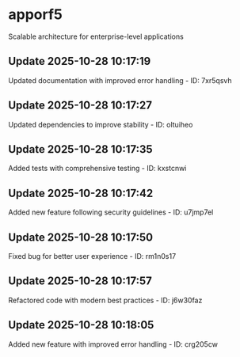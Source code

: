 # apporf5
Scalable architecture for enterprise-level applications

## Update 2025-10-28 10:17:19
Updated documentation with improved error handling - ID: 7xr5qsvh


## Update 2025-10-28 10:17:27
Updated dependencies to improve stability - ID: oltuiheo


## Update 2025-10-28 10:17:35
Added tests with comprehensive testing - ID: kxstcnwi


## Update 2025-10-28 10:17:42
Added new feature following security guidelines - ID: u7jmp7el


## Update 2025-10-28 10:17:50
Fixed bug for better user experience - ID: rm1n0s17


## Update 2025-10-28 10:17:57
Refactored code with modern best practices - ID: j6w30faz


## Update 2025-10-28 10:18:05
Added new feature with improved error handling - ID: crg205cw


